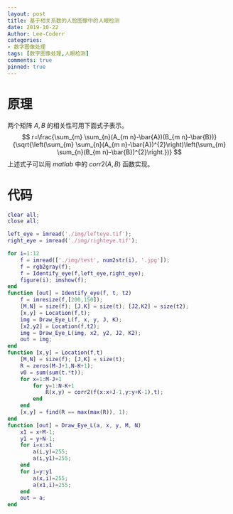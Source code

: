 ```yaml
---
layout: post
title: 基于相关系数的人脸图像中的人眼检测
date: 2019-10-22
Author: Lee-Coderr
categories:
- 数字图像处理
tags: [数字图像处理,人眼检测]
comments: true
pinned: true
---
```




# 原理

两个矩阵 $A,B$ 的相关性可用下面式子表示。
$$
r=\frac{\sum_{m} \sum_{n}(A_{m n}-\bar{A})(B_{m n}-\bar{B})}{\sqrt{\left(\sum_{m} \sum_{n}(A_{m n}-\bar{A})^{2}\right)\left(\sum_{m} \sum_{n}(B_{m n}-\bar{B})^{2}\right.})}
$$
上述式子可以用 $matlab$ 中的 $corr2(A,B)$ 函数实现。

# 代码

```matlab
clear all;
close all;

left_eye = imread('./img/lefteye.tif');
right_eye = imread('./img/righteye.tif');

for i=1:12
    f = imread(['./img/test', num2str(i), '.jpg']);
    f = rgb2gray(f);
    f = Identify_eye(f,left_eye,right_eye);
    figure(i); imshow(f);
end
function [out] = Identify_eye(f, t, t2)
    f = imresize(f,[200,150]);
    [M,N] = size(f); [J,K] = size(t); [J2,K2] = size(t2);
    [x,y] = Location(f,t);
    img = Draw_Eye_L(f, x, y, J, K);
    [x2,y2] = Location(f,t2);
    img = Draw_Eye_L(img, x2, y2, J2, K2);
    out = img;
end
function [x,y] = Location(f,t)
    [M,N] = size(f); [J,K] = size(t);
    R = zeros(M-J+1,N-K+1);
    v0 = sum(sum(t.*t));
    for x=1:M-J+1
        for y=1:N-K+1
            R(x,y) = corr2(f(x:x+J-1,y:y+K-1),t);
        end
    end
    [x,y] = find(R == max(max(R)), 1);
end
function [out] = Draw_Eye_L(a, x, y, M, N)
    x1 = x+M-1;
    y1 = y+N-1;
    for i=x:x1
        a(i,y)=255;
        a(i,y1)=255;
    end
    for i=y:y1
        a(x,i)=255;
        a(x1,i)=255;
    end
    out = a;
end
```



